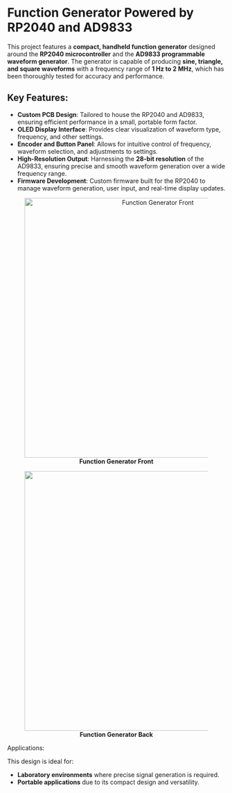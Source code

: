 # Function Generator Powered by RP2040 and AD9833

This project features a **compact, handheld function generator** designed around the **RP2040 microcontroller** and the **AD9833 programmable waveform generator**. The generator is capable of producing **sine, triangle, and square waveforms** with a frequency range of **1 Hz to 2 MHz**, which has been thoroughly tested for accuracy and performance.

## Key Features:
- **Custom PCB Design**: Tailored to house the RP2040 and AD9833, ensuring efficient performance in a small, portable form factor.
- **OLED Display Interface**: Provides clear visualization of waveform type, frequency, and other settings.
- **Encoder and Button Panel**: Allows for intuitive control of frequency, waveform selection, and adjustments to settings.
- **High-Resolution Output**: Harnessing the **28-bit resolution** of the AD9833, ensuring precise and smooth waveform generation over a wide frequency range.
- **Firmware Development**: Custom firmware built for the RP2040 to manage waveform generation, user input, and real-time display updates.

<div align="center">
  <figure>
    <img src="img/front.jpeg" alt="Function Generator Front" width="600"/>
    <figcaption><b>Function Generator Front</b></figcaption>
  </figure>
  
  <figure>
    <img src="img/back.jpeg" width="600"/>
    <figcaption><b>Function Generator Back </b></figcaption>
  </figure>

</div

## Applications:
This design is ideal for:
- **Laboratory environments** where precise signal generation is required.
- **Portable applications** due to its compact design and versatility.